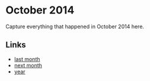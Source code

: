 # October 2014

Capture everything that happened in October 2014 here.

## Links
- [last month](calendar/months/2014-09.md)
- [next month](calendar/months/2014-11.md)
- [year](calendar/years/2014.md)